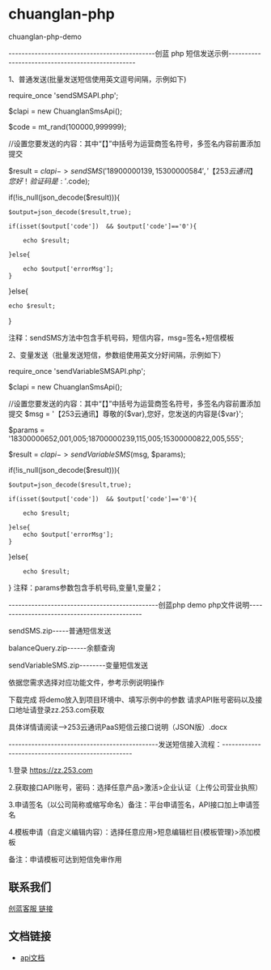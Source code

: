 # chuanglan-php
chuanglan-php-demo



---------------------------------------------创蓝 php 短信发送示例-------------------------------------------------

1、普通发送(批量发送短信使用英文逗号间隔，示例如下)

require_once 'sendSMSAPI.php';

$clapi  = new ChuanglanSmsApi();

$code = mt_rand(100000,999999);

//设置您要发送的内容：其中“【】”中括号为运营商签名符号，多签名内容前置添加提交

$result = $clapi->sendSMS('18900000139,15300000584','【253云通讯】您好！验证码是:'.$code);

if(!is_null(json_decode($result))){

	$output=json_decode($result,true);
	
	if(isset($output['code'])  && $output['code']=='0'){
		
		echo $result;
	
	}else{
		
		echo $output['errorMsg'];
	}

}else{

	echo $result; 
}

注释：sendSMS方法中包含手机号码，短信内容，msg=签名+短信模板


2、变量发送（批量发送短信，参数组使用英文分好间隔，示例如下）
 
require_once 'sendVariableSMSAPI.php';

$clapi  = new ChuanglanSmsApi();

//设置您要发送的内容：其中“【】”中括号为运营商签名符号，多签名内容前置添加提交
$msg = '【253云通讯】尊敬的{$var},您好，您发送的内容是{$var}';

$params = '18300000652,001,005;18700000239,115,005;15300000822,005,555';

$result = $clapi->sendVariableSMS($msg, $params);

if(!is_null(json_decode($result))){
	
	$output=json_decode($result,true);
	
	if(isset($output['code'])  && $output['code']=='0'){
		
		echo $result;
	
	}else{
		echo $output['errorMsg'];
	}

}else{
		
		echo $result;

}
注释：params参数包含手机号码,变量1,变量2；


----------------------------------------------创蓝php demo php文件说明---------------------------------------------

sendSMS.zip-----普通短信发送

balanceQuery.zip------余额查询

sendVariableSMS.zip--------变量短信发送 

依据您需求选择对应功能文件，参考示例说明操作

下载完成 将demo放入到项目环境中、填写示例中的参数 请求API账号密码以及接口地址请登录zz.253.com获取

具体详情请阅读-->253云通讯PaaS短信云接口说明（JSON版）.docx

----------------------------------------------发送短信接入流程：--------------------------------------------------

1.登录 https://zz.253.com

2.获取接口API账号，密码：选择任意产品>激活>企业认证（上传公司营业执照）

3.申请签名（以公司简称或缩写命名）备注：平台申请签名，API接口加上申请签名

4.模板申请（自定义编辑内容）：选择任意应用>短息编辑栏目{模板管理}>添加模板  

备注：申请模板可达到短信免审作用

## 联系我们



[创蓝客服 链接](https://kefu253.udesk.cn/im_client/?web_plugin_id=47820={"name":"github"})



## 文档链接
- [api文档](https://www.253.com/#/document/1)
